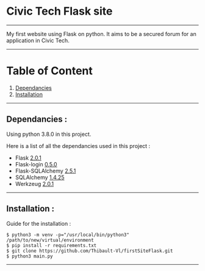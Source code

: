 # Civic Tech Flask site
***
My first website using Flask on python. It aims to be a secured forum for
an application in Civic Tech.
***
# Table of Content
1. [Dependancies](#dependancies-)
2. [Installation](#installation-)
***
## Dependancies :

Using python 3.8.0 in this project.

Here is a list of all the dependancies used in this project :
* Flask [2.0.1](https://pypi.org/project/Flask/2.0.1/)
* Flask-login [0.5.0](https://pypi.org/project/Flask-Login/)
* Flask-SQLAlchemy [2.5.1](https://pypi.org/project/Flask-SQLAlchemy/)
* SQLAlchemy [1.4.25](https://pypi.org/project/SQLAlchemy/1.4.25/)
* Werkzeug [2.0.1](https://pypi.org/project/Werkzeug/2.0.1/)

***
## Installation : 

Guide for the installation :
```
$ python3 -m venv -p="/usr/local/bin/python3" /path/to/new/virtual/environment
$ pip install -r requirements.txt
$ git clone https://github.com/Thibault-Vl/firstSiteFlask.git
$ python3 main.py
```
***
